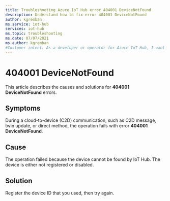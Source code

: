 ```yaml
---
title: Troubleshooting Azure IoT Hub error 404001 DeviceNotFound
description: Understand how to fix error 404001 DeviceNotFound 
author: kgremban
ms.service: iot-hub
services: iot-hub
ms.topic: troubleshooting
ms.date: 07/07/2021
ms.author: kgremban
#Customer intent: As a developer or operator for Azure IoT Hub, I want to resolve 404001 DeviceNotFound errors.
---
```


# 404001 DeviceNotFound

This article describes the causes and solutions for **404001 DeviceNotFound** errors.

## Symptoms

During a cloud-to-device (C2D) communication, such as C2D message, twin update, or direct method, the operation fails with error **404001 DeviceNotFound**.

## Cause

The operation failed because the device cannot be found by IoT Hub. The device is either not registered or disabled.

## Solution

Register the device ID that you used, then try again.